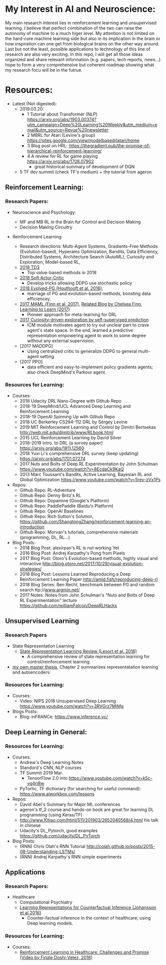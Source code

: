 # My Interest in AI and Neuroscience:
My main research interest lies in reinforcement learning and unsupervised learning. I believe that perfect combination of the two can raise the autonomy of machine to a much higer level. My attention is not limited on the hard-core machine learning side but also in its implication in the brain or how inspiration can one get from biological brains on the other way around. Last but not the least, possible applications to technology of this line of research are also very exciting. 
In this repo, I will get all those ideas organized and share relevant information (e.g. papers, tech reports, news...) hope to form a very comprehensive but coherent roadmap showing what my research focu will be in the futrue.

# Resources:

* Latest (Not digested):
    * 2019.03.20: 
        * 1 Tutorial about Transformer (NLP) https://arxiv.org/abs/1903.00374?utm_campaign=Deep%20Learning%20Weekly&utm_medium=email&utm_source=Revue%20newsletter
        * 2 MBRL for Atari (Levine's group) https://sites.google.com/view/modelbasedrlatari/home
        * 3 Blog post on HRL: https://thegradient.pub/the-promise-of-hierarchical-reinforcement-learning/
        * 4 A review for RL for game playing https://arxiv.org/abs/1708.07902
            * great historical summary of development of DQN
	* 5 TF dev summit (check TF's medium) + the tutorial from ageron
    
     

## Reinforcement Learning:
### Research Papers:
* Neuroscience and Psychology:
	* MF and MB RL in the Brain for Control and Decision Making
	* Decision Making Circuitry
    
* Reinforcement Learning
	* Research directions: Multi-Agent Systems, Gradients-Free Methods (Evolution-based), Hyperams Optimization, Bandits, Data Efficiency, Distributed Systems, Architecture Search (AutoML), Curiosity and Exploration, Model-based RL, 
    * [2018 TD3](https://arxiv.org/abs/1802.09477)
        * Top value-based methods in 2018
    * [2018 Soft Actor-Critic](https://arxiv.org/abs/1801.01290)
        * Develop tricks allowing DDPG use stochastic policy
    * [2018 Evolved-PG (Houthooft et al. 2018)](https://arxiv.org/abs/1802.04821),
        * marriage of PG and evolution-based methods, boosting data efficiencey.
    * [2017 MAML (Finn et al. 2017)](https://arxiv.org/abs/1703.03400), [Related Blog by Chelsea Finn, Learning to Learn (2017)](http://bair.berkeley.edu/blog/2017/07/18/learning-to-learn/)
        * Pioneer approach for meta-learning for DRL
    * [2017 Curiosity-driven exploration by self-supervised prediction](https://scholar.google.com/citations?user=AEsPCAUAAAAJ&hl=en#d=gs_md_cita-d&u=%2Fcitations%3Fview_op%3Dview_citation%26hl%3Den%26user%3DAEsPCAUAAAAJ%26citation_for_view%3DAEsPCAUAAAAJ%3A_FxGoFyzp5QC%26tzom%3D-480)
        * ICM module motivates agent to try out unclear part to crave agent's state space. In the end, learned a predictive representation empowering agent to work to some degree without any external supervision.
    * [2017 MADDPG]
        * Using centralized critic to generalize DDPG to general multi-agent setting
    * [2017 PPO]
        * data efficient and easy-to-implement policy gradients agents; also check DeepMind's Parkour agent.

### Resources for Learning:
* Courses:
    * 2018 Udacity DRL Nano-Degree with Github Repo
    * 2018-19 DeepMind/UCL Advanced Deep Learning and Reinforcement Learning
    * 2018-19 OpenAI Spinning Up with Github Repo
    * 2018 UC Berkerley CS294-112 DRL by Sergey Levine
    * 2019 MIT Reinforcement Learning and Control by Dimitri Bertsekas http://web.mit.edu/dimitrib/www/RLbook.html
    * 2015 UCL Reinforcement Learning by David Silver
    * 2018-2019 Intro. to DRL (a survey paper) https://arxiv.org/abs/1811.12560 
    * 2018 Yuxi Li's comprehensive DRL survey (keep updating) https://arxiv.org/abs/1701.07274
    * 2017 Nuts and Bolts of Deep RL Experimentation by John Schulman https://www.youtube.com/watch?v=8EcdaCk9KaQ
    * 2013 Marc Toussant's Bandits, Active Learning, Bayesian RL and Global Optimization https://www.youtube.com/watch?v=5rev-zVx1Ps
* Repos:    
    * Github Repo: RL-Adventure
    * Github Repo: Denny Britz's RL
    * Github Repo: Dopamine (Google's Platform) 
    * Github Repo: PaddlePaddle (Baidu's Platform)
    * Github Repo: OpenAI Baselines 
    * Github Repo: Rich Sutton's Solution, https://github.com/ShangtongZhang/reinforcement-learning-an-introduction
    * Github Repo: Morvan's tutorials, comprehensive materials (programming, DL, RL...)
* Blog Posts:    
    * 2018 Blog Post: alexirpan's RL is not working Yet
    * 2016 Blog Post: Andrej Karpathy's Pong from Pixels     
    * 2017 Blog Post: Otoro's Evolution-based methods, highly visual and interactive http://blog.otoro.net/2017/10/29/visual-evolution-strategies/    
    * 2018 Blog Post: Lessons Learned Reproducing a Deep Reinforcement Learning Paper http://amid.fish/reproducing-deep-rl
    * 2018 Blog Series: Ben Recht, benchmark between PG and random search ttp://www.argmin.net/
    * 2017 Notes: Notes from John Schulman's "Nuts and Bolts of Deep RL Experimentation" lecture https://github.com/williamFalcon/DeepRLHacks
    
## Unsupervised Learning
### Research Papers
* State Representation Learning
	* [State Representation Learning Review (Lesort et al. 2018)](https://arxiv.org/abs/1802.04181)
        * A comprehensive review of state representation learning for control/reinforcement learning.
* [my own master thesis](https://drive.google.com/file/d/1wRXt6PFYZ2QVWhvixJ_ZYiXbfG4QE41b/view), Chapter 2 summarizes representatation learning and autoencoders:
   
            
### Resources for Learning:
* Courses:   
    * Video: NIPS 2018 Unsupervised Deep Learning https://www.youtube.com/watch?v=3RVGrz7MjMg
* Blogs Posts:
    * Blog: inFRANCe: https://www.inference.vc/


## Deep Learning in General:
### Resources for Learning:
* Courses:
    * Andrew's Deep Learning Notes
    * Standord's CNN, NLP courses
    * TF Summit 2019 Mar. 
        * TensorFlow 2.0 into https://www.youtube.com/watch?v=k5c-vg4rjBw
    * PyTorhc, TF dictionary (for searching for useful command): https://www.aiworkbox.com/lessons
* Repos:   
    * David Abel's Summary for Major ML conferences
    * ageron's tf_2 course and hands-on book are great for learning DL programming (using Keras/TF)
	* http://www.10tiao.com/html/511/201903/2652040568/4.html his talk in chinese
    * Udacity's DL_Pytorch, good examples https://github.com/udacity/DL_PyTorch
* Blog Posts:    
    * (RNN) Chris Olah's RNN Tutorial http://colah.github.io/posts/2015-08-Understanding-LSTMs/  
    * (RNN) Andrej Karpathy's RNN simple experiments

## Applications
### Research Papers:
* Healthcare
	* Computational Psychiatry
	* [Learning Representations for Counterfactual Inference (Johansson et al 2016)](https://arxiv.org/abs/1605.03661)
        * Counter-factual inference in the context of healthcare; using Deep learning models.

### Resources for Learning:
* Courses:
    * [Reinforcement Learning in Healthcare: Challenges and Promise (Video by Finale Doshi-Velez, 2018)](https://www.youtube.com/watch?v=OsGxPVYR2xo)
